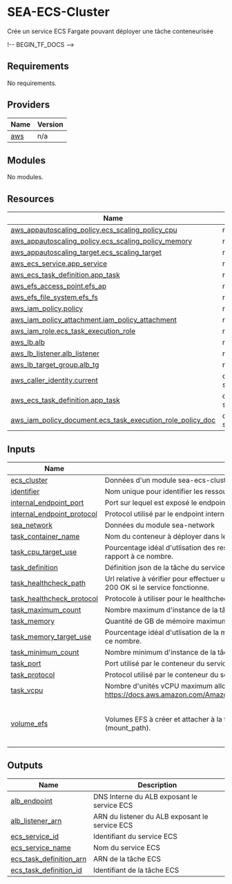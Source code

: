 # SEA-ECS-Cluster

Crée un service ECS Fargate pouvant déployer une tâche conteneurisée

!-- BEGIN_TF_DOCS -->
## Requirements

No requirements.

## Providers

| Name | Version |
|------|---------|
| <a name="provider_aws"></a> [aws](#provider\_aws) | n/a |

## Modules

No modules.

## Resources

| Name | Type |
|------|------|
| [aws_appautoscaling_policy.ecs_scaling_policy_cpu](https://registry.terraform.io/providers/hashicorp/aws/latest/docs/resources/appautoscaling_policy) | resource |
| [aws_appautoscaling_policy.ecs_scaling_policy_memory](https://registry.terraform.io/providers/hashicorp/aws/latest/docs/resources/appautoscaling_policy) | resource |
| [aws_appautoscaling_target.ecs_scaling_target](https://registry.terraform.io/providers/hashicorp/aws/latest/docs/resources/appautoscaling_target) | resource |
| [aws_ecs_service.app_service](https://registry.terraform.io/providers/hashicorp/aws/latest/docs/resources/ecs_service) | resource |
| [aws_ecs_task_definition.app_task](https://registry.terraform.io/providers/hashicorp/aws/latest/docs/resources/ecs_task_definition) | resource |
| [aws_efs_access_point.efs_ap](https://registry.terraform.io/providers/hashicorp/aws/latest/docs/resources/efs_access_point) | resource |
| [aws_efs_file_system.efs_fs](https://registry.terraform.io/providers/hashicorp/aws/latest/docs/resources/efs_file_system) | resource |
| [aws_iam_policy.policy](https://registry.terraform.io/providers/hashicorp/aws/latest/docs/resources/iam_policy) | resource |
| [aws_iam_policy_attachment.iam_policy_attachment](https://registry.terraform.io/providers/hashicorp/aws/latest/docs/resources/iam_policy_attachment) | resource |
| [aws_iam_role.ecs_task_execution_role](https://registry.terraform.io/providers/hashicorp/aws/latest/docs/resources/iam_role) | resource |
| [aws_lb.alb](https://registry.terraform.io/providers/hashicorp/aws/latest/docs/resources/lb) | resource |
| [aws_lb_listener.alb_listener](https://registry.terraform.io/providers/hashicorp/aws/latest/docs/resources/lb_listener) | resource |
| [aws_lb_target_group.alb_tg](https://registry.terraform.io/providers/hashicorp/aws/latest/docs/resources/lb_target_group) | resource |
| [aws_caller_identity.current](https://registry.terraform.io/providers/hashicorp/aws/latest/docs/data-sources/caller_identity) | data source |
| [aws_ecs_task_definition.app_task](https://registry.terraform.io/providers/hashicorp/aws/latest/docs/data-sources/ecs_task_definition) | data source |
| [aws_iam_policy_document.ecs_task_execution_role_policy_doc](https://registry.terraform.io/providers/hashicorp/aws/latest/docs/data-sources/iam_policy_document) | data source |

## Inputs

| Name | Description | Type | Default | Required |
|------|-------------|------|---------|:--------:|
| <a name="input_ecs_cluster"></a> [ecs\_cluster](#input\_ecs\_cluster) | Données d'un module sea-ecs-cluster | `any` | n/a | yes |
| <a name="input_identifier"></a> [identifier](#input\_identifier) | Nom unique pour identifier les ressources AWS | `string` | n/a | yes |
| <a name="input_internal_endpoint_port"></a> [internal\_endpoint\_port](#input\_internal\_endpoint\_port) | Port sur lequel est exposé le endpoint interne du service. | `number` | `443` | no |
| <a name="input_internal_endpoint_protocol"></a> [internal\_endpoint\_protocol](#input\_internal\_endpoint\_protocol) | Protocol utilisé par le endpoint interne du service. | `string` | `"HTTPS"` | no |
| <a name="input_sea_network"></a> [sea\_network](#input\_sea\_network) | Données du module sea-network | `any` | n/a | yes |
| <a name="input_task_container_name"></a> [task\_container\_name](#input\_task\_container\_name) | Nom du conteneur à déployer dans le service. Doit être le même que spécifié au task\_definition. | `string` | n/a | yes |
| <a name="input_task_cpu_target_use"></a> [task\_cpu\_target\_use](#input\_task\_cpu\_target\_use) | Pourcentage idéal d'utlisation des ressources de calcul. L'autoscaling ajuste le nombre d'instance par rapport à ce nombre. | `number` | `85` | no |
| <a name="input_task_definition"></a> [task\_definition](#input\_task\_definition) | Définition json de la tâche du service | `string` | n/a | yes |
| <a name="input_task_healthcheck_path"></a> [task\_healthcheck\_path](#input\_task\_healthcheck\_path) | Url relative à vérifier pour effectuer un healthcheck. Cette url doit renvoyer un code de réponse HTTP 200 OK si le service fonctionne. | `string` | n/a | yes |
| <a name="input_task_healthcheck_protocol"></a> [task\_healthcheck\_protocol](#input\_task\_healthcheck\_protocol) | Protocole à utiliser pour le healthcheck. (defaut HTTP) | `string` | `"HTTP"` | no |
| <a name="input_task_maximum_count"></a> [task\_maximum\_count](#input\_task\_maximum\_count) | Nombre maximum d'instance de la tâche à laquelle l'autoscaling peut augmenter. | `number` | n/a | yes |
| <a name="input_task_memory"></a> [task\_memory](#input\_task\_memory) | Quantité de GB de mémoire maximum alloué à une instance de tâche. | `string` | n/a | yes |
| <a name="input_task_memory_target_use"></a> [task\_memory\_target\_use](#input\_task\_memory\_target\_use) | Pourcentage idéal d'utlisation de la mémoire. L'autoscaling ajuste le nombre d'instance par rapport à ce nombre. | `number` | `85` | no |
| <a name="input_task_minimum_count"></a> [task\_minimum\_count](#input\_task\_minimum\_count) | Nombre minimum d'instance de la tâche à laquelle l'autoscaling peut abaisser. | `number` | n/a | yes |
| <a name="input_task_port"></a> [task\_port](#input\_task\_port) | Port utilisé par le conteneur du service | `number` | n/a | yes |
| <a name="input_task_protocol"></a> [task\_protocol](#input\_task\_protocol) | Protocol utilisé par le conteneur du service | `string` | n/a | yes |
| <a name="input_task_vcpu"></a> [task\_vcpu](#input\_task\_vcpu) | Nombre d'unités vCPU maximum alloué à une instance de tâche. https://docs.aws.amazon.com/AmazonECS/latest/userguide/task_definition_parameters.html#task_size | `string` | n/a | yes |
| <a name="input_volume_efs"></a> [volume\_efs](#input\_volume\_efs) | Volumes EFS à créer et attacher à la tâche sous forme de map contenant un nom (name) et un chemin (mount\_path). | <pre>map(object({<br>    name = string<br>    mount_path = string<br>  }))</pre> | `{}` | no |

## Outputs

| Name | Description |
|------|-------------|
| <a name="output_alb_endpoint"></a> [alb\_endpoint](#output\_alb\_endpoint) | DNS Interne du ALB exposant le service ECS |
| <a name="output_alb_listener_arn"></a> [alb\_listener\_arn](#output\_alb\_listener\_arn) | ARN du listener du ALB exposant le service ECS |
| <a name="output_ecs_service_id"></a> [ecs\_service\_id](#output\_ecs\_service\_id) | Identifiant du service ECS |
| <a name="output_ecs_service_name"></a> [ecs\_service\_name](#output\_ecs\_service\_name) | Nom du service ECS |
| <a name="output_ecs_task_definition_arn"></a> [ecs\_task\_definition\_arn](#output\_ecs\_task\_definition\_arn) | ARN de la tâche ECS |
| <a name="output_ecs_task_definition_id"></a> [ecs\_task\_definition\_id](#output\_ecs\_task\_definition\_id) | Identifiant de la tâche ECS |
<!-- END_TF_DOCS -->